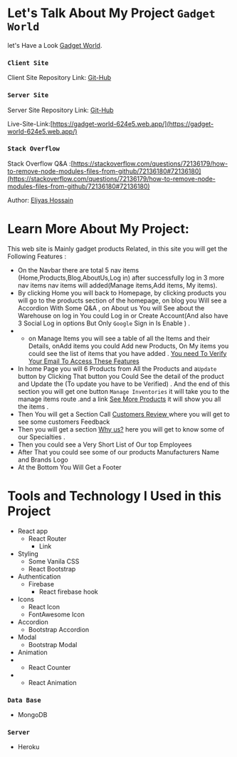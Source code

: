 # Let's Talk About My Project `Gadget World`

let's Have a Look [Gadget World](https://gadget-world-624e5.web.app/).

### `Client Site `

Client Site Repository Link: [Git-Hub](https://github.com/ProgrammingHeroWC4/warehouse-management-client-side-eliyas700)

### `Server Site`

Server Site Repository Link: [Git-Hub](https://github.com/ProgrammingHeroWC4/warehouse-management-server-side-eliyas700)

Live-Site-Link:[https://gadget-world-624e5.web.app/](https://gadget-world-624e5.web.app/)

### `Stack Overflow `

Stack Overflow Q&A :[https://stackoverflow.com/questions/72136179/how-to-remove-node-modules-files-from-github/72136180#72136180](https://stackoverflow.com/questions/72136179/how-to-remove-node-modules-files-from-github/72136180#72136180)

Author: [Eliyas Hossain](https://www.linkedin.com/in/eliyas-hossain-55867b82/)

# Learn More About My Project:

This web site is Mainly gadget products Related, in this site you will get the Following Features :

- On the Navbar there are total 5 nav items (Home,Products,Blog,AboutUs,Log in) after successfully log in 3 more nav items nav items will added(Manage items,Add items, My items).
- By clicking Home you will back to Homepage, by clicking products you will go to the products section of the homepage, on blog you Will see a Accordion With Some Q&A , on About us You will See about the Warehouse on log in You could Log in or Create Account(And also have 3 Social Log in options But Only `Google` Sign in Is Enable ) .
- - on Manage Items you will see a table of all the Items and their Details, onAdd items you could Add new Products, On My items you could see the list of items that you have added . [You need To Verify Your Email To Access These Features]()
- In home Page you will 6 Products from All the Products and a`Update ` button by Clicking That button you Could See the detail of the product and Update the (To update you have to be Verified) . And the end of this section you will get one button `Manage Inventories` it will take you to the manage items route .and a link [See More Products]() it will show you all the items .
- Then You will get a Section Call [Customers Review ]()where you will get to see some customers Feedback
- Then you will get a section [Why us?]() here you will get to know some of our Specialties .
- Then you could see a Very Short List of Our top Employees
- After That you could see some of our products Manufacturers Name and Brands Logo
- At the Bottom You Will Get a Footer

# Tools and Technology I Used in this Project

- React app
  - React Router
    - Link
- Styling
  - Some Vanila CSS
  - React Bootstrap
- Authentication
  - Firebase
    - React firebase hook
- Icons
  - React Icon
  - FontAwesome Icon
- Accordion
  - Bootstrap Accordion
- Modal
  - Bootstrap Modal
- Animation
- - React Counter
- - React Animation

### `Data Base`

- MongoDB

### `Server`

- Heroku
